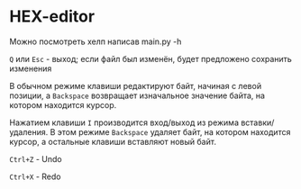 # HEX-editor

Можно посмотреть хелп написав main.py -h

`Q` или `Esc` - выход; если файл был изменён, будет предложено 
сохранить изменения

В обычном режиме клавиши редактируют байт, начиная с левой позиции, 
а `Backspace` возвращает изначальное значение байта, на котором 
находится курсор.

Нажатием клавиши `I` производится вход/выход  из режима 
вставки/удаления. В этом режиме `Backspace` удаляет байт, 
на котором находится курсор, а остальные клавиши вставляют 
новый байт.

`Ctrl+Z` - Undo

`Ctrl+X` - Redo   
